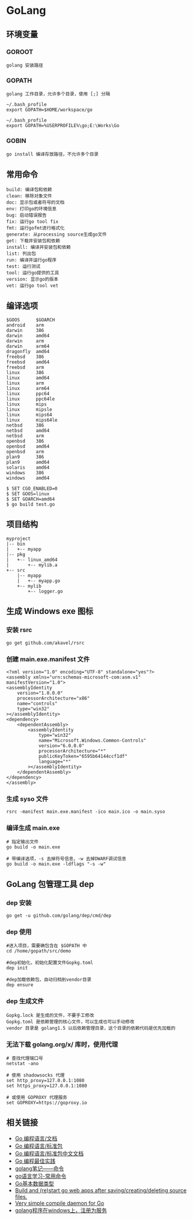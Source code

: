 # GoLang

## 环境变量

### GOROOT
	golang 安装路径

### GOPATH
	golang 工作目录，允许多个目录，使用 [;] 分隔
	
	~/.bash_profile
	export GOPATH=$HOME/workspace/go
	
	~/.bash_profile
	export GOPATH=%USERPROFILE%\go;E:\Works\Go

### GOBIN
	go install 编译存放路径，不允许多个目录

## 常用命令

	build: 编译包和依赖
	clean: 移除对象文件
	doc: 显示包或者符号的文档
	env: 打印go的环境信息
	bug: 启动错误报告
	fix: 运行go tool fix
	fmt: 运行gofmt进行格式化
	generate: 从processing source生成go文件
	get: 下载并安装包和依赖
	install: 编译并安装包和依赖
	list: 列出包
	run: 编译并运行go程序
	test: 运行测试
	tool: 运行go提供的工具
	version: 显示go的版本
	vet: 运行go tool vet

## 编译选项

	$GOOS      $GOARCH
	android    arm
	darwin     386
	darwin     amd64
	darwin     arm
	darwin     arm64
	dragonfly  amd64
	freebsd    386
	freebsd    amd64
	freebsd    arm
	linux      386
	linux      amd64
	linux      arm
	linux      arm64
	linux      ppc64
	linux      ppc64le
	linux      mips
	linux      mipsle
	linux      mips64
	linux      mips64le
	netbsd     386
	netbsd     amd64
	netbsd     arm
	openbsd    386
	openbsd    amd64
	openbsd    arm
	plan9      386
	plan9      amd64
	solaris    amd64
	windows    386
	windows    amd64
	
	$ SET CGO_ENABLED=0
	$ SET GOOS=linux
	$ SET GOARCH=amd64
	$ go build test.go


## 项目结构

	myproject
	|-- bin
	|   +-- myapp
	|-- pkg
	|   +-- linux_amd64
	|       +-- mylib.a
	+-- src
		|-- myapp
		|   +-- myapp.go
		+-- mylib
			+-- logger.go

## 生成 Windows exe 图标

### 安装 rsrc
	go get github.com/akavel/rsrc

### 创建 main.exe.manifest 文件

	<?xml version="1.0" encoding="UTF-8" standalone="yes"?>
	<assembly xmlns="urn:schemas-microsoft-com:asm.v1" manifestVersion="1.0">
	<assemblyIdentity
		version="1.0.0.0"
		processorArchitecture="x86"
		name="controls"
		type="win32"
	></assemblyIdentity>
	<dependency>
		<dependentAssembly>
			<assemblyIdentity
				type="win32"
				name="Microsoft.Windows.Common-Controls"
				version="6.0.0.0"
				processorArchitecture="*"
				publicKeyToken="6595b64144ccf1df"
				language="*"
			></assemblyIdentity>
		</dependentAssembly>
	</dependency>
	</assembly>

### 生成 syso 文件
	rsrc -manifest main.exe.manifest -ico main.ico -o main.syso

### 编译生成 main.exe

	# 指定输出文件
	go build -o main.exe
	
	# 带编译选项，-s 去掉符号信息，-w 去掉DWARF调试信息
	go build -o main.exe -ldflags "-s -w"
	
## GoLang 包管理工具 dep

### dep 安装
	go get -u github.com/golang/dep/cmd/dep
	
### dep 使用

	#进入项目，需要确包含在 $GOPATH 中
	cd /home/gopath/src/demo
	
	#dep初始化，初始化配置文件Gopkg.toml
	dep init
	
	#dep加载依赖包，自动归档到vendor目录
	dep ensure
	
### dep 生成文件
	Gopkg.lock 是生成的文件，不要手工修改
	Gopkg.toml 是依赖管理的核心文件，可以生成也可以手动修改
	vendor 目录是 golang1.5 以后依赖管理目录，这个目录的依赖代码是优先加载的
	
### 无法下载 golang.org/x/ 库时，使用代理
	
	# 查找代理端口号
	netstat -ano
	
	# 使用 shadowsocks 代理
	set http_proxy=127.0.0.1:1080
	set https_proxy=127.0.0.1:1080
	
	# 或使用 GOPROXY 代理服务
	set GOPROXY=https://goproxy.io
	
## 相关链接

- [Go 编程语言/文档](https://go-zh.org/doc/)
- [Go 编程语言/标准包](https://go-zh.org/pkg/)
- [Go 编程语言/标准包中文文档](https://studygolang.com/pkgdoc)
- [Go 编程最佳实践](https://peter.bourgon.org/go-best-practices-2016/)
- [golang笔记——命令](https://www.cnblogs.com/tianyajuanke/p/5196436.html)
- [go语言学习-常用命令](https://www.cnblogs.com/itogo/p/8645441.html)
- [Go基本数据类型](https://www.cnblogs.com/hanbowen/p/10391388.html)
- [Build and (re)start go web apps after saving/creating/deleting source files.](https://github.com/gravityblast/fresh)
- [Very simple compile daemon for Go](https://github.com/githubnemo/CompileDaemon)
- [golang程序在windows上，注册为服务](https://blog.csdn.net/yang8023tao/article/details/53332984)


